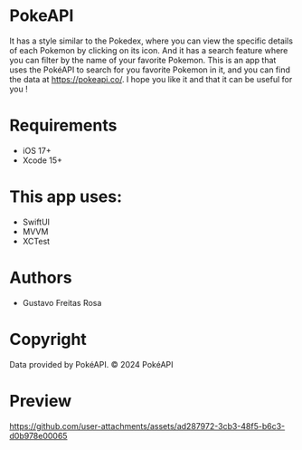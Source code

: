 # PokeAPI

It has a style similar to the Pokedex, where you can view the specific details of each Pokemon by clicking on its icon. And it has a search feature where you can filter by the name of your favorite Pokemon. This is an app that uses the PokéAPI to search for you favorite Pokemon in it, and you can find the data at https://pokeapi.co/. I hope you like it and that it can be useful for you !

# Requirements

- iOS 17+
- Xcode 15+

# This app uses:

- SwiftUI
- MVVM
- XCTest

# Authors
- Gustavo Freitas Rosa

# Copyright
Data provided by PokéAPI. © 2024 PokéAPI

# Preview

https://github.com/user-attachments/assets/ad287972-3cb3-48f5-b6c3-d0b978e00065
